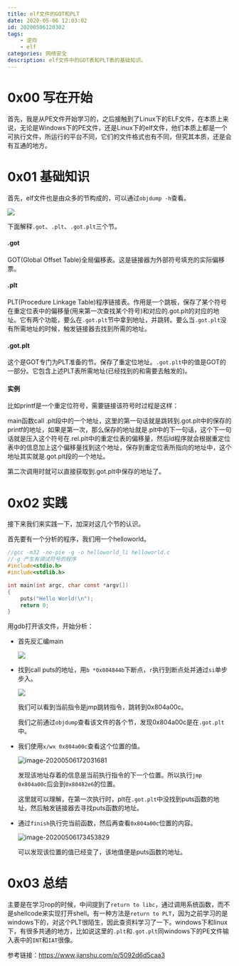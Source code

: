 ```yaml
---
title: elf文件的GOT和PLT
date: 2020-05-06 12:03:02
id: 20200506120302
tags: 
	- 逆向
	- elf
categories: 网络安全
description: elf文件中的GOT表和PLT表的基础知识。
---
```


# 0x00 写在开始

首先，我是从PE文件开始学习的，之后接触到了Linux下的ELF文件，在本质上来说，无论是Windows下的PE文件，还是Linux下的elf文件，他们本质上都是一个可执行文件，所运行的平台不同，它们的文件格式也有不同，但究其本质，还是会有互通的地方。

# 0x01 基础知识

首先，elf文件也是由众多的节构成的，可以通过`objdump -h`查看。

![](https://superj.oss-cn-beijing.aliyuncs.com/20200506153826.png)

下面解释`.got`、`.plt`、`.got.plt`三个节。

#### .got

GOT(Global Offset Table)全局偏移表。这是链接器为外部符号填充的实际偏移票。

#### .plt

PLT(Procedure Linkage Table)程序链接表。作用是一个跳板，保存了某个符号在重定位表中的偏移量(用来第一次查找某个符号)和对应的.got.plt的对应的地址。它有两个功能，要么在`.got.plt`节中拿到地址，并跳转。要么当`.got.plt`没有所需地址的时候，触发链接器去找到所需的地址。

#### .got.plt

这个是GOT专门为PLT准备的节。保存了重定位地址。`.got.plt`中的值是GOT的一部分。它包含上述PLT表所需地址(已经找到的和需要去触发的)。

#### 实例

比如printf是一个重定位符号，需要链接该符号时过程是这样：

main函数call  .plt段中的一个地址，这里的第一句话就是跳转到.got.plt中的保存的printf的地址，如果是第一次，那么保存的地址就是.plt中的下一句话，这个下一句话就是压入这个符号在.rel.plt中的重定位表的偏移量，然后ld程序就会根据重定位表中的信息加上这个偏移量找到这个地址，保存到重定位表所指向的地址中，这个地址其实就是.got.plt段的一个地址。

第二次调用时就可以直接获取到.got.plt中保存的地址了。

# 0x02 实践

接下来我们来实践一下，加深对这几个节的认识。

首先要有一个分析的程序，我们用一个helloworld。

```c
//gcc -m32 -no-pie -g -o helloworld_li helloworld.c
//-g 产生有调试符号的程序
#include<stdio.h>
#include<stdlib.h>

int main(int argc, char const *argv[])
{
    puts("Hello World!\n");
    return 0;
}

```

用gdb打开该文件，开始分析：

- 首先反汇编main

  ![](https://superj.oss-cn-beijing.aliyuncs.com/image-20200506162420073.png)

- 找到call puts的地址，用`b *0x804844b`下断点，`r`执行到断点处并通过`si`单步步入。

  ![](https://superj.oss-cn-beijing.aliyuncs.com/20200506164301.png)

  我们可以看到当前指令是jmp跳转指令，跳转到0x804a00c。

  我们之前通过`objdump`查看该文件的各个节，发现0x804a00c是在`.got.plt`中。

- 我们使用`x/wx 0x804a00c`查看这个位置的值。

  ![image-20200506172031681](https://superj.oss-cn-beijing.aliyuncs.com/image-20200506172031681.png)

  发现该地址存着的信息是当前执行指令的下一个位置。所以执行`jmp 0x804a00c`后会到`0x80482e6`的位置。

  这里就可以理解，在第一次执行时，plt在`.got.plt`中没找到puts函数的地址，然后触发链接器去寻找puts函数的地址。

- 通过`finish`执行完当前函数，然后再查看`0x804a00c`位置的内容。

  ![image-20200506173453829](https://superj.oss-cn-beijing.aliyuncs.com/image-20200506173453829.png)

  可以发现该位置的值已经变了，该地值便是puts函数的地址。

# 0x03 总结

主要是在学习rop的时候，中间提到了`return to libc`，通过调用系统函数，而不是shellcode来实现打开shell。有一种方法是`return to PLT`，因为之前学习的是windows下的，对这个PLT很陌生，因此查资料学习了一下。windows下和linux下，有很多共通的地方，比如说这里的`.plt`和`.got.plt`同windows下的PE文件输入表中的`INT`和`IAT`很像。

参考链接：https://www.jianshu.com/p/5092d6d5caa3

